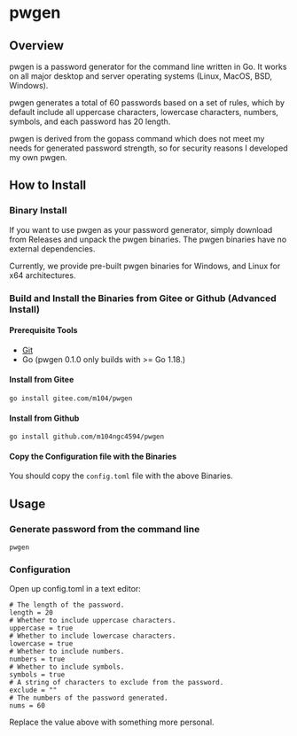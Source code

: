 # pwgen

## Overview
pwgen is a password generator for the command line written in Go. It works on all major desktop and server operating systems (Linux, MacOS, BSD, Windows). 

pwgen generates a total of 60 passwords based on a set of rules, which by default include all uppercase characters, lowercase characters, numbers, symbols, and each password has 20 length.

pwgen is derived from the gopass command which does not meet my needs for generated password strength, so for security reasons I developed my own pwgen. 

## How to Install

### Binary Install

If you want to use pwgen as your password generator, simply download from Releases and unpack the pwgen binaries. The pwgen binaries have no external dependencies.

Currently, we provide pre-built pwgen binaries for Windows, and Linux for x64 architectures.

### Build and Install the Binaries from Gitee or Github (Advanced Install)

#### Prerequisite Tools

- [Git](https://git-scm.com/)
- Go (pwgen 0.1.0 only builds with >= Go 1.18.)

#### Install from Gitee
```
go install gitee.com/m104/pwgen
```

#### Install from Github
```
go install github.com/m104ngc4594/pwgen
```

#### Copy the Configuration file with the Binaries

You should copy the `config.toml` file with the above Binaries.  

## Usage

### Generate password from the command line
```
pwgen
```

### Configuration

Open up config.toml in a text editor:
```
# The length of the password.
length = 20
# Whether to include uppercase characters.
uppercase = true
# Whether to include lowercase characters.
lowercase = true
# Whether to include numbers.
numbers = true
# Whether to include symbols.
symbols = true
# A string of characters to exclude from the password.
exclude = ""
# The numbers of the password generated.
nums = 60
```
Replace the value above with something more personal. 